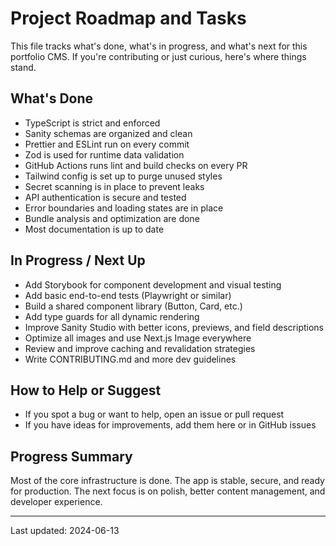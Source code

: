 # Project Roadmap and Tasks

This file tracks what's done, what's in progress, and what's next for this portfolio CMS. If you're contributing or just curious, here's where things stand.

## What's Done

- TypeScript is strict and enforced
- Sanity schemas are organized and clean
- Prettier and ESLint run on every commit
- Zod is used for runtime data validation
- GitHub Actions runs lint and build checks on every PR
- Tailwind config is set up to purge unused styles
- Secret scanning is in place to prevent leaks
- API authentication is secure and tested
- Error boundaries and loading states are in place
- Bundle analysis and optimization are done
- Most documentation is up to date

## In Progress / Next Up

- Add Storybook for component development and visual testing
- Add basic end-to-end tests (Playwright or similar)
- Build a shared component library (Button, Card, etc.)
- Add type guards for all dynamic rendering
- Improve Sanity Studio with better icons, previews, and field descriptions
- Optimize all images and use Next.js Image everywhere
- Review and improve caching and revalidation strategies
- Write CONTRIBUTING.md and more dev guidelines

## How to Help or Suggest

- If you spot a bug or want to help, open an issue or pull request
- If you have ideas for improvements, add them here or in GitHub issues

## Progress Summary

Most of the core infrastructure is done. The app is stable, secure, and ready for production. The next focus is on polish, better content management, and developer experience.

---

Last updated: 2024-06-13
